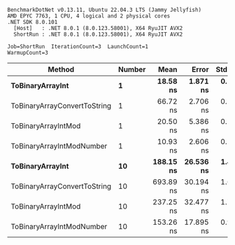 ```

BenchmarkDotNet v0.13.11, Ubuntu 22.04.3 LTS (Jammy Jellyfish)
AMD EPYC 7763, 1 CPU, 4 logical and 2 physical cores
.NET SDK 8.0.101
  [Host]   : .NET 8.0.1 (8.0.123.58001), X64 RyuJIT AVX2
  ShortRun : .NET 8.0.1 (8.0.123.58001), X64 RyuJIT AVX2

Job=ShortRun  IterationCount=3  LaunchCount=1  
WarmupCount=3  

```
| Method                       | Number | Mean      | Error     | StdDev   | Min       | Max       | Gen0   | Allocated |
|----------------------------- |------- |----------:|----------:|---------:|----------:|----------:|-------:|----------:|
| **ToBinaryArrayInt**             | **1**      |  **18.58 ns** |  **1.871 ns** | **0.103 ns** |  **18.47 ns** |  **18.66 ns** | **0.0004** |      **32 B** |
| ToBinaryArrayConvertToString | 1      |  66.72 ns |  2.706 ns | 0.148 ns |  66.56 ns |  66.86 ns | 0.0011 |      96 B |
| ToBinaryArrayIntMod          | 1      |  20.50 ns |  5.386 ns | 0.295 ns |  20.16 ns |  20.70 ns | 0.0004 |      32 B |
| ToBinaryArrayIntModNumber    | 1      |  10.93 ns |  2.606 ns | 0.143 ns |  10.84 ns |  11.09 ns | 0.0004 |      32 B |
| **ToBinaryArrayInt**             | **10**     | **188.15 ns** | **26.536 ns** | **1.455 ns** | **186.53 ns** | **189.35 ns** | **0.0038** |     **320 B** |
| ToBinaryArrayConvertToString | 10     | 693.89 ns | 30.194 ns | 1.655 ns | 692.80 ns | 695.79 ns | 0.0114 |    1024 B |
| ToBinaryArrayIntMod          | 10     | 237.25 ns | 32.477 ns | 1.780 ns | 235.55 ns | 239.10 ns | 0.0038 |     320 B |
| ToBinaryArrayIntModNumber    | 10     | 153.26 ns | 17.895 ns | 0.981 ns | 152.18 ns | 154.10 ns | 0.0038 |     320 B |
